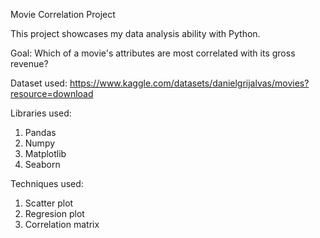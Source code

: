Movie Correlation Project

This project showcases my data analysis ability with Python.

Goal: Which of a movie's attributes are most correlated with its gross revenue?

Dataset used: https://www.kaggle.com/datasets/danielgrijalvas/movies?resource=download

Libraries used:
1) Pandas
2) Numpy
3) Matplotlib
4) Seaborn

Techniques used:
1) Scatter plot
2) Regresion plot
3) Correlation matrix
